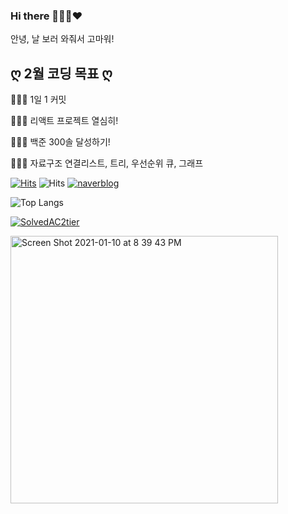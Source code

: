 ### Hi there 👩🏻‍💻❤️

안녕, 날 보러 와줘서 고마워!

## ღ 2월 코딩 목표 ღ 

👩🏻‍💻 1일 1 커밋

👩🏻‍💻 리액트 프로젝트 열심히!

👩🏻‍💻 백준 300솔 달성하기!

👩🏻‍💻 자료구조 연결리스트, 트리, 우선순위 큐, 그래프




[![Hits](https://hits.seeyoufarm.com/api/count/incr/badge.svg?url=https%3A%2F%2Fgithub.com%2FHyevvy&count_bg=%23FA7343&title_bg=%23555555&icon=&icon_color=%23E7E7E7&title=hits&edge_flat=false)](https://hits.seeyoufarm.com)
![Hits](https://img.shields.io/github/followers/Hyevvy?label=Follow)
[![naverblog](https://img.shields.io/badge/naver-blog-badge)](http://blog.naver.com/hyevvy)

![Top Langs](https://github-readme-stats.vercel.app/api/top-langs/?username=Hyevvy&layout=compact)

[![SolvedAC2tier](http://mazassumnida.wtf/api/v2/generate_badge?boj=hyeg0)](https://solved.ac/hyeg0) 

<img width="428" alt="Screen Shot 2021-01-10 at 8 39 43 PM" src="https://user-images.githubusercontent.com/72402747/104121895-16034180-5385-11eb-8ce8-5dbdb0250d81.png">

